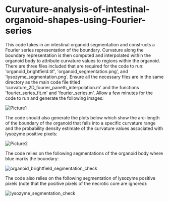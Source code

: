 # Curvature-analysis-of-intestinal-organoid-shapes-using-Fourier-series
This code takes in an intestinal organoid segmentation and constructs a Fourier series representation of the boundary. Curvature along the boundary representation is then computed and interpolated within the organoid body to attribute curvature values to regions within the organoid. There are three files included that are required for the code to run: 'organoid_brightfield.tif', 'organoid_segmentation.png', and 'lysozyme_segmentation.png'. Ensure all the necessary files are in the same directory as the main code file titled 'curvature_2D_fourier_paneth_interpolation.m' and the functions 'fourier_series_fit.m' and 'fourier_series.m'. Allow a few minutes for the code to run and generate the following images:

![Picture1](https://github.com/user-attachments/assets/9fb3472c-21c9-4448-9e13-316094b11975)

The code should also generate the plots below which show the arc-length of the boundary of the organoid that falls into a specific curvature range and the probability density estimate of the curvature values associated with lysozyme positive pixels:

![Picture2](https://github.com/user-attachments/assets/bb425555-76d7-4472-b7ee-0e6b785327ad)

The code relies on the following segmentations of the organoid body where blue marks the boundary: 

![organoid_brightfield_segmentation_check](https://github.com/user-attachments/assets/7b3871d5-2fe0-440e-8a68-57eac4507e51)

The code also relies on the following segmentation of lysozyme positive pixels (note that the positive pixels of the necrotic core are ignored): 

![lysozyme_segmentation_check](https://github.com/user-attachments/assets/549e24a8-9b7a-4140-b37b-f1649c45dd92)
